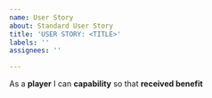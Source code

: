 ```yaml
---
name: User Story
about: Standard User Story
title: 'USER STORY: <TITLE>'
labels: ''
assignees: ''

---
```


As a **player** I can **capability** so that **received benefit**
